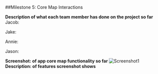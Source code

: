 ##Milestone 5: Core Map Interactions

**Description of what each team member has done on the project so far**
Jacob:

Jake:

Annie:

Jason:

**Screenshot: of app core map functionality so far**
![Screenshot1]()
**Description: of features screenshot shows**
